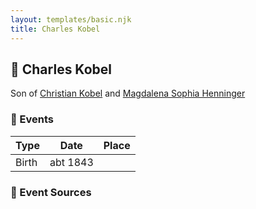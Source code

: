 ```yaml
---
layout: templates/basic.njk
title: Charles Kobel
---
```

## 🔵 Charles Kobel

Son of [Christian Kobel](/people/1/17423128) and [Magdalena Sophia Henninger](/people/6/64241610)

### 📆 Events

Type | Date | Place
------ | ------ | ------
Birth | abt 1843 |

### 📰 Event Sources
